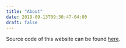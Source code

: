 ```yaml
---
title: "About"
date: 2019-09-13T09:30:47-04:00
draft: false
---
```


Source code of this website can be found [here](https://github.com/simon987/dataarchivist.net).
